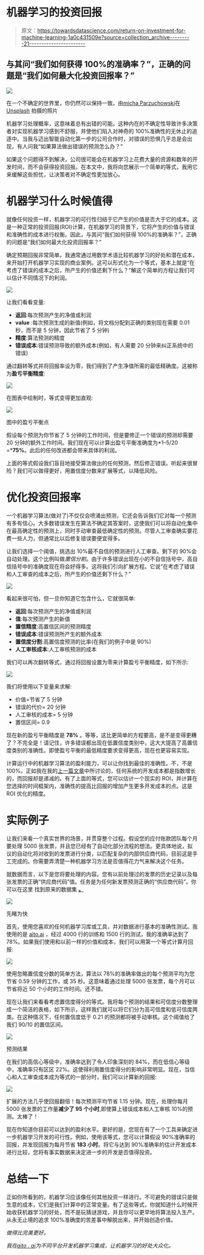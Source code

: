 # 机器学习的投资回报

> 原文：<https://towardsdatascience.com/return-on-investment-for-machine-learning-1a0c431509e?source=collection_archive---------21----------------------->

## 与其问“我们如何获得 100%的准确率？”，正确的问题是“我们如何最大化投资回报率？”

![](img/f125d71498134d27deedeef36a36e536.png)

在一个不确定的世界里，你仍然可以保持一致。由[micha Parzuchowski](https://unsplash.com/@mparzuchowski?utm_source=unsplash&utm_medium=referral&utm_content=creditCopyText)在 [Unsplash](https://unsplash.com/s/photos/poker?utm_source=unsplash&utm_medium=referral&utm_content=creditCopyText) 拍摄的照片

机器学习处理概率，这意味着总有出错的可能。这种内在的不确定性导致许多决策者对实现机器学习感到不舒服，并使他们陷入对神奇的 100%准确性的无休止的追逐中。当我与迈出智能自动化第一步的公司合作时，对错误的恐惧几乎总是会出现，有人问我“如果算法做出错误的预测怎么办？”

如果这个问题得不到解决，公司很可能会在机器学习上花费大量的资源和数年的开发时间，而不会获得投资回报。在本文中，我将向您展示一个简单的等式，我用它来缓解这些担忧，让决策者对不确定性更加放心。

# 机器学习什么时候值得

就像任何投资一样，机器学习的可行性归结于它产生的价值是否大于它的成本。这是一种正常的投资回报(ROI)计算，在机器学习的背景下，它将产生的价值与错误和准确性的成本进行权衡。因此，与其问“我们如何获得 100%的准确率？”，正确的问题是“我们如何最大化投资回报率？”

确定预期回报非常简单。我通常通过用数学术语比较机器学习的好处和潜在成本，来开始打开机器学习实现的商业案例。这可以形式化为一个等式，基本上就是“在考虑了错误的成本之后，所产生的价值还剩下什么？”解这个简单的方程让我们可以估计不同情况下的利润。

![](img/12b5e84e1503a29dfb6fb0d28faca50b.png)

让我们看看变量:

*   **返回**:每次预测产生的净值或利润
*   **value** :每次预测生成的新值(例如，将文档分配到正确的类别现在需要 0.01 秒，而不是 5 分钟，因此节省了 5 分钟)
*   **精度**:算法预测的精度
*   **错误成本**:错误预测导致的额外成本(例如，有人需要 20 分钟来纠正系统中的错误)

通过翻转等式并将回报率设为零，我们得到了产生净值所需的最低精确度。这被称为**盈亏平衡精度**:

![](img/df874897cfb9c22f133e37b3e1c3dd2e.png)

在图表中绘制时，等式变得更加直观:

![](img/73ae8d75787a9bbc7537827828e32a43.png)

图中的盈亏平衡点

假设每个预测为你节省了 5 分钟的工作时间，但是要修正一个错误的预测却需要 20 分钟的额外工作时间。我们现在可以计算出盈亏平衡准确度为*1–5/20 =***75%**。此后的任何改进都会带来具体的利润。

上面的等式假设我们盲目地接受算法做出的任何预测，然后修正错误。听起来很冒险？我们可以做得更好，用置信度分数来扩展等式，以降低风险。

# 优化投资回报率

一个机器学习算法(做对了)不仅仅会喷涌出预测，它还会告诉我们它对每一个预测有多有信心。大多数错误发生在算法不确定其答案时，这使我们可以将自动化集中在最高确定性的预测上，同时手动审查最低确定性的预测。尽管人工审查确实要花费一些人力，但通常比以后修复错误要便宜得多。

让我们选择一个阈值，挑选出 10%最不自信的预测进行人工审查。剩下的 90%会自动处理。这个比例叫做*置信分割*。由于许多错误出现在小的不自信括号中，高自信括号中的准确度现在将会好得多。这将我们引向扩展方程。它说“在考虑了错误和人工审查的成本之后，所产生的价值还剩下什么？”

![](img/81a33959601618783f501b508ac95bc1.png)

看起来很可怕，但一旦你知道它包含什么，它就很简单:

*   **返回**:每次预测产生的净值或利润
*   **值**:每次预测产生的新值
*   **置信精度**:高置信区间的预测精度
*   **错误成本**:错误预测所产生的额外成本
*   **置信度分割**:高置信度预测的比率(在我们的例子中是 90%)
*   **人工审核成本**:人工审核预测的成本

我们可以再次翻转等式，通过将回报设置为零来计算盈亏平衡精度，如下所示:

![](img/e8b8a83089715b89acca58a07f33bd30.png)

我们将使用以下变量来求解:

*   价值=节省了 5 分钟
*   错误的代价= 20 分钟
*   人工审核的成本= 5 分钟
*   置信区间= 0.9

现在新的盈亏平衡精度是 **78%** 。等等，这比更简单的方程要高，是不是变得更糟了？不完全是！请记住，许多错误都出现在低置信度类别中，这大大提高了高置信度类别的准确性。即使盈亏平衡的最低精度要求变得更高，现在也更容易实现。

计算运行中的机器学习算法的盈利能力，可以让你找到最佳的准确性。不，不是 100%。正如我在我的[上一篇文章](/small-ml-is-the-next-big-leap-in-rpa-c33c3cc70eb9)中所讨论的，任何系统的开发成本都是指数增长的，而回报却是递减的。有了上面的等式，您可以估计一个现实的 ROI，并计算在您选择的时间框架内，准确性的提高比回报的增加产生更多开发成本的点。这是 ROI 优化的精度。

# 实际例子

让我们来看一个真实世界的场景，并贯穿整个过程。假设您的应付账款团队每个月要处理 5000 张发票，并且您已经有了自动化部分流程的想法。更具体地说，拟议的自动化将对收到的发票进行分类，以匹配复杂的内部供应商代码，目前这是手工完成的。你需要弄清楚一种机器学习方法是否值得花力气来解决这个任务。

就数据而言，以下是您将要处理的内容。您有以前处理过的发票的历史记录以及每张发票的正确“供应商代码”值。任务是为任何新发票预测正确的“供应商代码”。你可以在这里 找到原来的数据集 [**。**](https://www.kaggle.com/nikhil1011/predict-product-category-from-given-invoice/data#Train.csv)

![](img/fd98eacfda47ac38662dd8810ca1fae2.png)

先睹为快

首先，使用您喜欢的任何机器学习库或工具，并对数据进行基本的准确性测试。我使用的是 [aito.ai](http://aito.ai) ，经过 4000 行的训练和 1500 行的测试，我的准确率达到了 78%。如果我们使用和以前一样的价值和成本，我们可以用第一个等式计算月回报:

![](img/a46f77f4787a28785886c428627051f3.png)

使用忽略置信度分数的简单方法，算法以 78%的准确率做出的每个预测平均为您节省 0.59 分钟的工作，或 35 秒。这意味着通过处理 5000 张发票，每个月可以节省将近 50 个小时的工作时间。还不错。

现在让我们来看看考虑置信度得分的等式。我将每个预测的结果和可信度分数整理成一个简洁的表格，如下所示，这样我们就可以将它们分为高可信度和低可信度两类。在这种情况下，任何置信度低于 0.21 的预测都将被手动审核。这个阈值给了我们 90/10 的置信区间。

![](img/5321368ba9e7e662db3cbc7746f0ed16.png)

预测结果

在我们的高信心等级中，准确率达到了令人印象深刻的 84%，而在低信心等级中，准确率只有区区 22%。这使得利用置信度得分的影响非常明显。现在，当信心和人工审查成本成为等式的一部分时，我们可以计算新的回报:

![](img/36b317809955c1f29c0cf23f95d859de.png)

扩展的方法几乎使回报翻倍！每次预测平均节省 1.15 分钟。现在，处理你每月 5000 张发票的工作量**减少了 95 个小时**,即使算上错误成本和人工审核 10%的预测。太棒了！

现在你知道你目前可以达到的盈利水平。更好的是，您现在有了一个工具来确定进一步机器学习开发的可行性。例如，使用该等式，您可以计算假设 90%准确率的回报，并发现回报为每月节省 **183 小时**。将它与达到 90%准确率的估计开发成本进行比较，您将有事实数据来决定进一步的开发是否值得投资。

# 总结一下

正如你所看到的，机器学习应该像任何其他投资一样进行。不可避免的错误只是做生意的成本，它们是我们计算中的正常变量。有了这些等式，你就知道什么时候开始收获机器学习的好处，而不是玩猜谜游戏，并且你可以更早地将算法投入生产。从永无止境的追求 100%准确度的苦差事中解脱出来，并开始创造价值。

*做得比完美更好。*

*我在*[*aito . ai*](http://aito.ai/rpa)*为不同平台开发机器学习集成，让机器学习的好处大众化。*